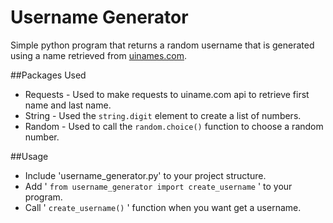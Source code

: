 # Username GeneratorSimple python program that returns a random username that is generated using a name retrieved from [uinames.com](https://uinames.com/).##Packages Used* Requests - Used to make requests to uiname.com api to retrieve first name and last name.* String - Used the `string.digit` element to create a list of numbers.* Random - Used to call the `random.choice()` function to choose a random number.##Usage* Include  'username_generator.py' to your project structure.* Add ' ```from username_generator import create_username``` ' to your program.* Call  ' ` create_username() ` ' function when you want get a username.